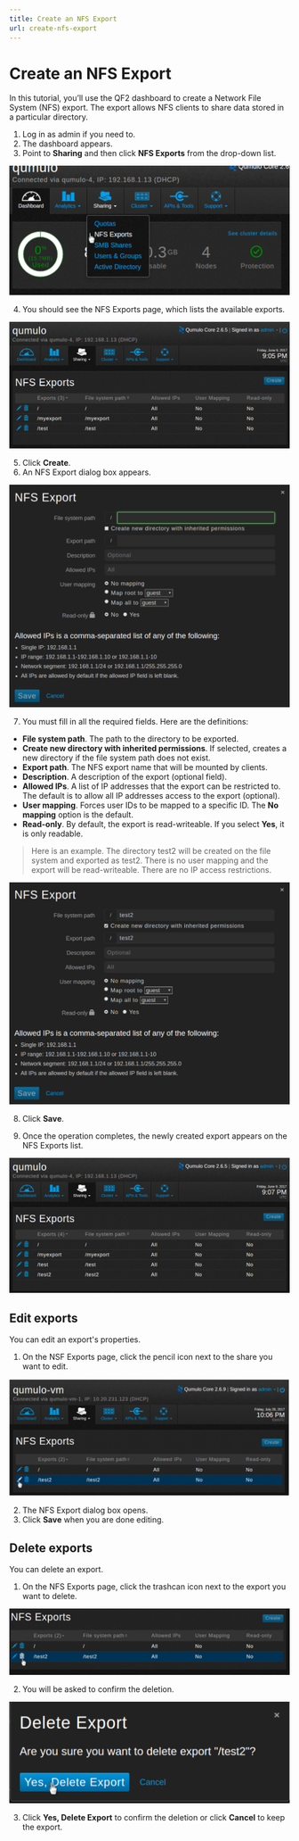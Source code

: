 ```yaml
---
title: Create an NFS Export
url: create-nfs-export
---
```

# Create an NFS Export

In this tutorial, you’ll use the QF2 dashboard to create a Network File System (NFS) export. The export allows NFS clients to share data stored in a particular directory.

1. Log in as admin if you need to.
2. The dashboard appears.
3. Point to **Sharing** and then click **NFS Exports** from the drop-down list.

![NFS Exports selection](images/nfs-export-select-menu.png)

4. You should see the NFS Exports page, which lists the available exports.

![NFS Exports create](images/nfs-export-1.png)

5. Click **Create**.
6. An NFS Export dialog box appears.

![NFS Export dialog box](images/nfs-export-create-1.png)

7. You must fill in all the required fields. Here are the definitions:

* **File system path**. The path to the directory to be exported.
* **Create new directory with inherited permissions**. If selected, creates a new directory if the file system path does not exist.
* **Export path**. The NFS export name that will be mounted by clients.
* **Description**. A description of  the export (optional field).
* **Allowed IPs**. A list of IP addresses that the export can be restricted to. The default is to allow all IP addresses access to the export (optional). 
* **User mapping**. Forces user IDs to be mapped to a specific ID. The **No mapping** option is the default.
* **Read-only**. By default, the export is read-writeable. If you select **Yes**, it is only readable.

>Here is an example. The directory test2 will be created on the file system and exported as test2. There is no user mapping and the export will be read-writeable. There are no IP access restrictions.

![NFS Export save](images/nfs-export-create-2.png)

8. Click **Save**.

9. Once the operation completes, the newly created export appears on the NFS Exports list.

![NFS Exports list](images/nfs-export-done.png)

## Edit exports

You can edit an export's properties. 

1. On the NSF Exports page, click the pencil icon next to the share you want to edit.

![NFS export-select-edit](images/nfs-export-select-edit01.png)

2. The NFS Export dialog box opens.
3. Click **Save** when you are done editing.

## Delete exports
You can delete an export.

1. On the NFS Exports page, click the trashcan icon next to the export you want to delete.

![NFS Exports-delete](images/nfs-export-select-delete-dir-test2.png)

2. You will be asked to confirm the deletion.

![NFS Exports delete-yes - Yes, Delete Export](images/nfs-export-confirm-del-test2.png)

3. Click **Yes, Delete Export** to confirm the deletion or click **Cancel** to keep the export.



